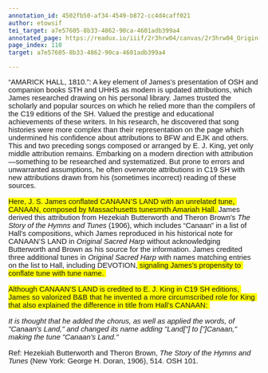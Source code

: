 ```yaml
---
annotation_id: 4502fb50-af34-4549-b872-cc4d4caff021
author: etowsif
tei_target: a7e57605-8b33-4862-90ca-4601adb399a4
annotated_page: https://readux.io/iiif/2r3hrw04/canvas/2r3hrw04_Origin-1911-a-0111.tif
page_index: 110
target: a7e57605-8b33-4862-90ca-4601adb399a4

---
```

<p><span id="docs-internal-guid-2fbbea6d-7fff-485e-116a-9858ebab6948"><span style="font-size: 11pt; font-family: Arial; background-color: transparent; font-variant-numeric: normal; font-variant-east-asian: normal; vertical-align: baseline; white-space: pre-wrap;">&ldquo;AMARICK HALL, 1810.&rdquo;: A key element of James&rsquo;s presentation of OSH and companion books STH and UHHS as modern is updated attributions, which James researched drawing on his personal library. James trusted the scholarly and popular sources on which he relied more than the compilers of the C19 editions of the SH. Valued the prestige and educational achievements of these writers. In his research, he discovered that song histories were more complex than their representation on the page which undermined his confidence about attributions to BFW and EJK and others. This and two preceding songs composed or arranged by E. J. King, yet only middle attribution remains. Embarking on a modern direction with attribution&mdash;something to be researched and systematized. But prone to errors and unwarranted assumptions, he often overwrote attributions in C19 SH with new attributions drawn from his (sometimes incorrect) reading of these sources.</span><span style="font-size: 11pt; font-family: Arial; background-color: transparent; font-variant-numeric: normal; font-variant-east-asian: normal; vertical-align: baseline; white-space: pre-wrap;"><br /></span><span style="font-size: 11pt; font-family: Arial; background-color: transparent; font-variant-numeric: normal; font-variant-east-asian: normal; vertical-align: baseline; white-space: pre-wrap;"><br /></span><span style="font-size: 11pt; font-family: Arial; background-color: #ffff00; font-variant-numeric: normal; font-variant-east-asian: normal; vertical-align: baseline; white-space: pre-wrap;">Here, J. S. James conflated CANAAN&rsquo;S LAND with an unrelated tune, CANAAN, composed by Massachusetts tunesmith Amariah Hall. </span><span style="font-size: 11pt; font-family: Arial; background-color: transparent; font-variant-numeric: normal; font-variant-east-asian: normal; vertical-align: baseline; white-space: pre-wrap;">James derived this attribution from Hezekiah Butterworth and Theron Brown&rsquo;s </span><span style="font-size: 11pt; font-family: Arial; background-color: transparent; font-style: italic; font-variant-numeric: normal; font-variant-east-asian: normal; vertical-align: baseline; white-space: pre-wrap;">The Story of the Hymns and Tunes</span><span style="font-size: 11pt; font-family: Arial; background-color: transparent; font-variant-numeric: normal; font-variant-east-asian: normal; vertical-align: baseline; white-space: pre-wrap;"> (1906), which includes &ldquo;Canaan&rdquo; in a list of Hall&rsquo;s compositions, which James reproduced in his historical note for CANAAN&rsquo;S LAND in </span><span style="font-size: 11pt; font-family: Arial; background-color: transparent; font-style: italic; font-variant-numeric: normal; font-variant-east-asian: normal; vertical-align: baseline; white-space: pre-wrap;">Original Sacred Harp</span><span style="font-size: 11pt; font-family: Arial; background-color: transparent; font-variant-numeric: normal; font-variant-east-asian: normal; vertical-align: baseline; white-space: pre-wrap;"> without acknowledging Butterworth and Brown as his source for the information. James credited three additional tunes in </span><span style="font-size: 11pt; font-family: Arial; background-color: transparent; font-style: italic; font-variant-numeric: normal; font-variant-east-asian: normal; vertical-align: baseline; white-space: pre-wrap;">Original Sacred Harp</span><span style="font-size: 11pt; font-family: Arial; background-color: transparent; font-variant-numeric: normal; font-variant-east-asian: normal; vertical-align: baseline; white-space: pre-wrap;"> with names matching entries on the list to Hall, including DEVOTION,</span><span style="font-size: 11pt; font-family: Arial; background-color: #ffff00; font-variant-numeric: normal; font-variant-east-asian: normal; vertical-align: baseline; white-space: pre-wrap;"> signaling James&rsquo;s propensity to conflate tune with tune name. </span><span style="font-size: 11pt; font-family: Arial; background-color: #ffff00; font-variant-numeric: normal; font-variant-east-asian: normal; vertical-align: baseline; white-space: pre-wrap;"><br /></span><span style="font-size: 11pt; font-family: Arial; background-color: transparent; font-variant-numeric: normal; font-variant-east-asian: normal; vertical-align: baseline; white-space: pre-wrap;"><br /></span><span style="font-size: 11pt; font-family: Arial; background-color: #ffff00; font-variant-numeric: normal; font-variant-east-asian: normal; vertical-align: baseline; white-space: pre-wrap;">Although CANAAN&rsquo;S LAND is credited to E. J. King in C19 SH editions, James so valorized B&amp;B that he invented a more circumscribed role for King that also explained the difference in title from Hall&rsquo;s CANAAN: </span><span style="font-size: 11pt; font-family: Arial; background-color: transparent; font-variant-numeric: normal; font-variant-east-asian: normal; vertical-align: baseline; white-space: pre-wrap;"><br /></span><span style="font-size: 11pt; font-family: Arial; background-color: transparent; font-variant-numeric: normal; font-variant-east-asian: normal; vertical-align: baseline; white-space: pre-wrap;"><br /></span><span style="font-size: 11pt; font-family: Arial; background-color: transparent; font-style: italic; font-variant-numeric: normal; font-variant-east-asian: normal; vertical-align: baseline; white-space: pre-wrap;">It is thought that he added the chorus, as well as applied the words, of "Canaan's Land," and changed its name adding "Land["] to ["]Canaan," making the tune "Canaan's Land."</span><span style="font-size: 11pt; font-family: Arial; background-color: transparent; font-variant-numeric: normal; font-variant-east-asian: normal; vertical-align: baseline; white-space: pre-wrap;"><br /></span><span style="font-size: 11pt; font-family: Arial; background-color: transparent; font-variant-numeric: normal; font-variant-east-asian: normal; vertical-align: baseline; white-space: pre-wrap;"><br /></span><span style="font-size: 11pt; font-family: Arial; background-color: transparent; font-variant-numeric: normal; font-variant-east-asian: normal; vertical-align: baseline; white-space: pre-wrap;">Ref: Hezekiah Butterworth and Theron Brown, </span><span style="font-size: 11pt; font-family: Arial; background-color: transparent; font-style: italic; font-variant-numeric: normal; font-variant-east-asian: normal; vertical-align: baseline; white-space: pre-wrap;">The Story of the Hymns and Tunes</span><span style="font-size: 11pt; font-family: Arial; background-color: transparent; font-variant-numeric: normal; font-variant-east-asian: normal; vertical-align: baseline; white-space: pre-wrap;"> (New York: George H. Doran, 1906), 514. OSH 101.</span></span></p>